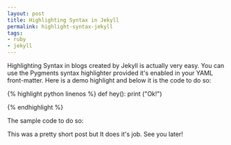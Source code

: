 ```yaml
---
layout: post
title: Highlighting Syntax in Jekyll
permalink: highlight-syntax-jekyll
tags:
- ruby
- jekyll
---
```


Highlighting Syntax in blogs created by Jekyll is actually very easy. You can use the Pygments syntax highlighter provided it's enabled in your YAML front-matter. Here is a demo highlight and below it is the code to do so:

{% highlight python linenos %}
def hey():
  print ("Ok!")

{% endhighlight %}

The sample code to do so:

<script src="http://www.sourcesharer.hol.es/view/embed/embed-x1MS.js"></script>


This was a pretty short post but It does it's job. See you later!
